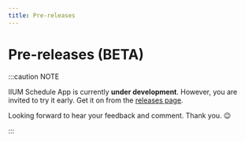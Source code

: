```yaml
---
title: Pre-releases
---
```


# Pre-releases (BETA)

:::caution NOTE

IIUM Schedule App is currently **under development**. However, you are invited to try it early. Get it on from the [releases page](https://github.com/iqfareez/iium_schedule/releases).

Looking forward to hear your feedback and comment. Thank you. 😉

:::

<!--
Test an early releases of the app and give feedback to the developer.

Get it on [Github releases](https://github.com/iqfareez/iium_schedule/releases) (Look for the **Pre-release** tag) -->
